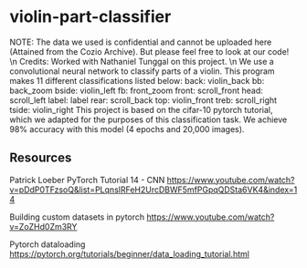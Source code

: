# violin-part-classifier
NOTE: The data we used is confidential and cannot be uploaded here (Attained from the Cozio Archive). But please feel free to look at our code! \n
Credits: Worked with Nathaniel Tunggal on this project. \n
We use a convolutional neural network to classify parts of a violin.
This program makes 11 different classifications listed below:
    back: violin_back
    bb: back_zoom
    bside: violin_left
    fb: front_zoom
    front: scroll_front
    head: scroll_left
    label: label
    rear: scroll_back
    top: violin_front
    treb: scroll_right
    tside: violin_right
This project is based on the cifar-10 pytorch tutorial, which we adapted for the purposes of this classification task.
We achieve 98% accuracy with this model (4 epochs and 20,000 images).

## Resources
Patrick Loeber PyTorch Tutorial 14 - CNN
https://www.youtube.com/watch?v=pDdP0TFzsoQ&list=PLqnslRFeH2UrcDBWF5mfPGpqQDSta6VK4&index=14

Building custom datasets in pytorch
https://www.youtube.com/watch?v=ZoZHd0Zm3RY

Pytorch dataloading
https://pytorch.org/tutorials/beginner/data_loading_tutorial.html
